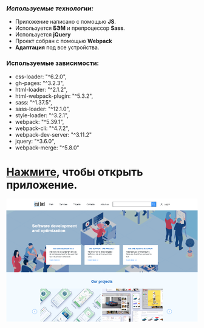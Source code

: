 ### *Используемые технологии:*

* Приложение написано с помощью **JS**.
* Используется **БЭМ** и препроцессор **Sass**.
* Используется **jQuery**
* Проект собран с помощью **Webpack**
* **Адаптация** под все устройства.

### Используемые зависимости:
  - css-loader: "^6.2.0",
  - gh-pages: "^3.2.3",
  - html-loader: "^2.1.2",
  - html-webpack-plugin: "^5.3.2",
  - sass: "^1.37.5",
  - sass-loader: "^12.1.0",
  - style-loader: "^3.2.1",
  - webpack: "^5.39.1",
  - webpack-cli: "^4.7.2",
  - webpack-dev-server: "^3.11.2"
  - jquery: "^3.6.0",
  - webpack-merge: "^5.8.0"

# [Нажмите](https://arturvolokhin.github.io/ExtBel/), чтобы открыть приложение.


<img src="https://github.com/arturvolokhin/images/blob/main/scrinshots/extBel.png"></img>
